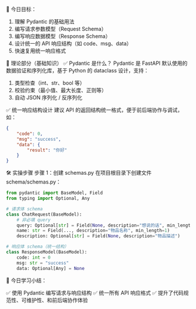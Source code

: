 🎯 今日目标：
1. 理解 Pydantic 的基础用法
2. 编写请求参数模型（Request Schema）
3. 编写响应数据模型（Response Schema）
4. 设计统一的 API 响应结构（如 code、msg、data）
5. 快速复用统一响应格式

🧠 理论部分（基础知识）
✅ Pydantic 是什么？
Pydantic 是 FastAPI 默认使用的数据验证和序列化库，基于 Python 的 dataclass 设计，支持：
1. 类型检查（int、str、bool 等）
2. 校验约束（最小值、最大长度、正则等）
3. 自动 JSON 序列化 / 反序列化

✅ 统一响应结构设计
建议 API 的返回结构统一格式，便于前后端协作与调试，如：
```json
{
    "code": 0,
    "msg": "success",
    "data": {
        "result": "你好"
    }
}
```

🛠️ 实操步骤
步骤 1：创建 schemas.py
在项目根目录下创建文件 schema/schemas.py：
```python
from pydantic import BaseModel, Field
from typing import Optional, Any

# 请求体 schema
class ChatRequest(BaseModel):
    # 非必填 query
    query: Optional[str] = Field(None, description="想说的话", min_length=1)
    name: str = Field(..., description="物品名称", min_length=1)
    description: Optional[str] = Field(None, description="物品描述")

# 响应体 schema（统一结构）
class ResponseModel(BaseModel):
    code: int = 0
    msg: str = "success"
    data: Optional[Any] = None

```


📌 今日学习小结：

✅ 使用 Pydantic 编写请求与响应结构
✅ 统一所有 API 响应格式
✅ 提升了代码规范性、可维护性、和前后端协作体验